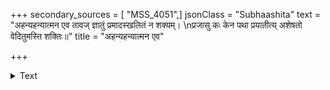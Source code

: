 +++
secondary_sources = [ "MSS_4051",]
jsonClass = "Subhaashita"
text = "अहन्यहन्यात्मन एव तावज् ज्ञातुं प्रमादस्खलितं न शक्यम्।  \nप्रजासु कः केन पथा प्रयातीत्य् अशेषतो वेदितुमस्ति शक्तिः॥"
title = "अहन्यहन्यात्मन एव"

+++

<details><summary>Text</summary>

अहन्यहन्यात्मन एव तावज् ज्ञातुं प्रमादस्खलितं न शक्यम्।  
प्रजासु कः केन पथा प्रयातीत्य् अशेषतो वेदितुमस्ति शक्तिः॥
</details>
